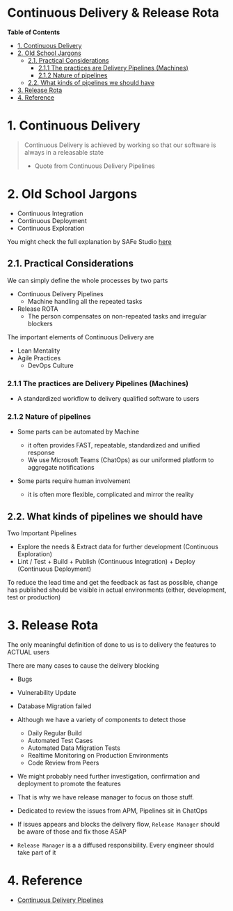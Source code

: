 # Continuous Delivery & Release Rota <!-- omit in toc -->

**Table of Contents**

- [1. Continuous Delivery](#1-continuous-delivery)
- [2. Old School Jargons](#2-old-school-jargons)
  - [2.1. Practical Considerations](#21-practical-considerations)
    - [2.1.1 The practices are Delivery Pipelines (Machines)](#211-the-practices-are-delivery-pipelines-machines)
    - [2.1.2 Nature of pipelines](#212-nature-of-pipelines)
  - [2.2. What kinds of pipelines we should have](#22-what-kinds-of-pipelines-we-should-have)
- [3. Release Rota](#3-release-rota)
- [4. Reference](#4-reference)

# 1. Continuous Delivery

> Continuous Delivery is achieved by working so that our software is always in a releasable state
>
> - Quote from Continuous Delivery Pipelines

# 2. Old School Jargons

- Continuous Integration
- Continuous Deployment
- Continuous Exploration

You might check the full explanation by SAFe Studio [here](https://scaledagileframework.com/continuous-delivery-pipeline "https://scaledagileframework.com/continuous-delivery-pipeline")

## 2.1. Practical Considerations

We can simply define the whole processes by two parts

- Continuous Delivery Pipelines
  - Machine handling all the repeated tasks
- Release ROTA
  - The person compensates on non-repeated tasks and irregular blockers

The important elements of Continuous Delivery are

- Lean Mentality
- Agile Practices
  - DevOps Culture

### 2.1.1 The practices are Delivery Pipelines (Machines)

- A standardized workflow to delivery qualified software to users

### 2.1.2 Nature of pipelines

- Some parts can be automated by Machine

  - it often provides FAST, repeatable, standardized and unified response
  - We use Microsoft Teams (ChatOps) as our uniformed platform to aggregate notifications

- Some parts require human involvement
  - it is often more flexible, complicated and mirror the reality

## 2.2. What kinds of pipelines we should have

Two Important Pipelines

- Explore the needs & Extract data for further development (Continuous Exploration)
- Lint / Test + Build + Publish (Continuous Integration) + Deploy (Continuous Deployment)

To reduce the lead time and get the feedback as fast as possible, change has published should be visible in actual environments (either, development, test or production)

# 3. Release Rota

The only meaningful definition of done to us is to delivery the features to ACTUAL users

There are many cases to cause the delivery blocking

- Bugs
- Vulnerability Update
- Database Migration failed

- Although we have a variety of components to detect those
  - Daily Regular Build
  - Automated Test Cases
  - Automated Data Migration Tests
  - Realtime Monitoring on Production Environments
  - Code Review from Peers
- We might probably need further investigation, confirmation and deployment to promote the features
- That is why we have release manager to focus on those stuff.

- Dedicated to review the issues from APM, Pipelines sit in ChatOps
- If issues appears and blocks the delivery flow, `Release Manager` should be aware of those and fix those ASAP
- `Release Manager` is a a diffused responsibility. Every engineer should take part of it

# 4. Reference

- [Continuous Delivery Pipelines](https://leanpub.com/cd-pipelines "https://leanpub.com/cd-pipelines")
